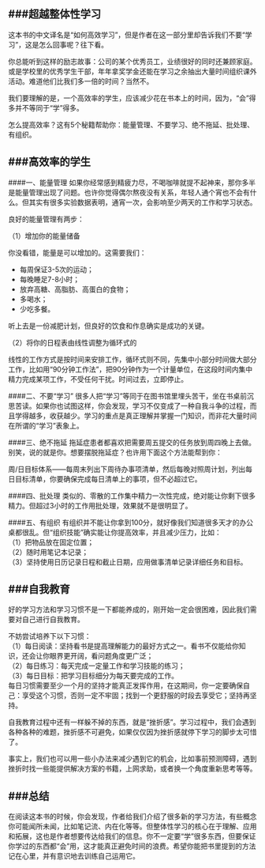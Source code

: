 ###超越整体性学习
---
这本书的中文译名是“如何高效学习”，但是作者在这一部分里却告诉我们不要“学习”，这是怎么回事呢？往下看。

你总能听到这样的励志故事：公司的某个优秀员工，业绩很好的同时还兼顾家庭。或是学校里的优秀学生干部，年年拿奖学金还能在学习之余抽出大量时间组织课外活动。难道他们比我们多一倍的时间？当然不。

我们要理解的是，一个高效率的学生，应该减少花在书本上的时间，因为，“会”得多并不等同于“学”得多。

怎么提高效率？这有5个秘籍帮助你：能量管理、不要学习、绝不拖延、批处理、有组织。

###高效率的学生
---
####一、能量管理
如果你经常感到精疲力尽，不喝咖啡就提不起神来，那你多半是能量管理出现了问题。也许你觉得偶尔熬夜没有关系，年轻人通个宵也不会有什么。但其实有很多实验数据表明，通宵一次，会影响至少两天的工作和学习状态。

良好的能量管理有两步：

（1）增加你的能量储备

你没看错，能量是可以增加的。这需要我们：

- 每周保证3-5次的运动；
- 每晚睡足7-8小时；
- 放弃高糖、高脂肪、高蛋白的食物；
- 多喝水；
- 少吃多餐。

听上去是一份减肥计划，但良好的饮食和作息确实是成功的关键。

（2）将你的日程表由线性调整为循环式的

线性的工作方式是按时间来安排工作，循环式则不同，先集中小部分时间做大部分工作，比如用“90分钟工作法”，把90分钟作为一个计量单位，在这段时间内集中精力完成某项工作，不受任何干扰。时间过去，立即停止。

####二、不要“学习”
很多人把“学习”等同于在图书馆里埋头苦干，坐在书桌前沉思苦读。如果你也试图这样，你会发现，学习不仅变成了一种自我斗争的过程，而且学得越多，收获越少。学习的重点是真正理解并掌握一门知识，而非花大量时间在所谓的“学习”表象上。

####三、绝不拖延
拖延症患者都喜欢把需要周五提交的任务放到周四晚上去做。别笑，说的就是你。想要摆脱拖延症？也许用下面这个方法能帮到你：

周/日目标体系——每周末列出下周待办事项清单，然后每晚对照周计划，列出每日目标清单，你要确保完成每日清单上的事项，但不必超过它。

####四、批处理
类似的、零散的工作集中精力一次性完成，绝对能让你剩下很多精力。但超过3小时的工作用批处理，效果就不是很明显了。

####五、有组织
有组织并不能让你拿到100分，就好像我们知道很多天才的办公桌都很乱。但“组织技能”确实能让你提高效率，并且减少压力，比如：  
（1）把物品放在固定位置；  
（2）随时用笔记本记录；  
（3）坚持使用日历记录日程和截止日期，应用做事清单记录详细任务和目标。

###自我教育
---
好的学习方法和学习习惯不是一下都能养成的，刚开始一定会很困难，因此我们需要对自己进行自我教育。

不妨尝试培养下以下习惯：  
（1）每日阅读：坚持看书是提高理解能力的最好方式之一。看书不仅能给你知识，还会让你眼界更开阔，看问题角度更广泛；  
（2）每日练习：每天完成一定量工作和学习技能的练习；  
（3）每日目标：把学习目标细分为每天要完成的工作。  
每日习惯需要至少一个月的坚持才能真正发挥作用，在这期间，你一定要确保自己：享受这个习惯，否则一定不牢固；找到一个更舒服的时段去享受它；坚持再坚持。

自我教育过程中还有一样躲不掉的东西，就是“挫折感”。学习过程中，我们会遇到各种各种的难题，挫折感不可避免，如果仅仅因为挫折感就停下学习的脚步太可惜了。

事实上，我们也可以用一些小办法来减少遇到它的机会，比如事前预测障碍，遇到挫折时找一些能提供解决方案的书籍，上网求助，或者换一个角度重新思考等等。

###总结
---
在阅读这本书的时候，你会发现，作者给我们介绍了很多新的学习方法，有些概念你可能闻所未闻，比如笔记流、内在化等等。但整体性学习的核心在于理解、应用和拓展，这也是作者想要传达给我们的信息。你不一定要“学”很多东西，但要保证你学过的东西都“会”用，这才能真正避免时间的浪费。希望你能把书里提到的方法记在心里，并有意识地去训练自己运用它。